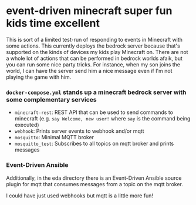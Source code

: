 # event-driven minecraft super fun kids time excellent

This is sort of a limited test-run of responding to events in Minecraft with some actions. This currently deploys the bedrock server because that's supported on the kinds of devices my kids play Minecraft on. There are not a whole lot of actions that can be performed in bedrock worlds afaik, but you can run some nice party tricks. For instance, when my son joins the world, I can have the server send him a nice message even if I'm not playing the game with him.

### `docker-compose.yml` stands up a minecraft bedrock server with some complementary services
  - `minecraft-rest`: REST API that can be used to send commands to minecraft (e.g. `say Welcome, new user!` where `say` is the command being executed)
  - `webhook`: Prints server events to webhook and/or mqtt
  - `mosquitto`: Minimal MQTT broker
  - `mosquitto_test`: Subscribes to all topics on mqtt broker and prints messages

### Event-Driven Ansible

Additionally, in the eda directory there is an Event-Driven Ansible source plugin for mqtt that consumes messages from a topic on the mqtt broker. 

I could have just used webhooks but mqtt is a little more fun!
